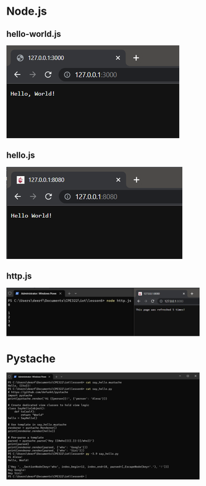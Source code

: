 # Node.js
## hello-world.js
![NodeHello-World](NodeHello-World.png)
## hello.js
![NodeHello](NodeHello.png)
## http.js
![NodeHTTPRefresh](NodeHTTPRefresh.png)
# Pystache
![Pystache](Pystache.png)
